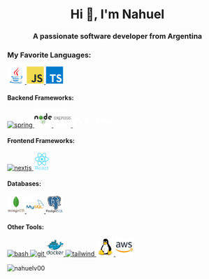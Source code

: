 <h1 align="center">Hi 👋, I'm Nahuel</h1>
<h3 align="center">A passionate software developer from Argentina</h3>

<p align="left">
</p>

<h3 align="left">My Favorite Languages:</h3>
<p align="left">
<a href="https://www.java.com" target="_blank" rel="noreferrer"> <img src="https://raw.githubusercontent.com/devicons/devicon/master/icons/java/java-original.svg" alt="java" width="40" height="40"/> </a>
<a href="https://developer.mozilla.org/en-US/docs/Web/JavaScript" target="_blank" rel="noreferrer"> <img src="https://raw.githubusercontent.com/devicons/devicon/master/icons/javascript/javascript-original.svg" alt="javascript" width="40" height="40"/> </a>
<a href="https://www.typescriptlang.org/" target="_blank" rel="noreferrer"> <img src="https://raw.githubusercontent.com/devicons/devicon/master/icons/typescript/typescript-original.svg" alt="typescript" width="40" height="40"/> </a>
</p>

<h4 align="left">Backend Frameworks:</h4>
<p align="left">
<a href="https://spring.io/" target="_blank" rel="noreferrer"> <img src="https://www.vectorlogo.zone/logos/springio/springio-icon.svg" alt="spring" width="40" height="40"/> </a> 
<a href="https://nodejs.org" target="_blank" rel="noreferrer"> <img src="https://raw.githubusercontent.com/devicons/devicon/master/icons/nodejs/nodejs-original-wordmark.svg" alt="nodejs" width="40" height="40"/> </a> 
<a href="https://expressjs.com" target="_blank" rel="noreferrer"> <img src="https://raw.githubusercontent.com/devicons/devicon/master/icons/express/express-original-wordmark.svg" alt="express" width="40" height="40"/> </a>
<a href="https://expressjs.com" target="_blank" rel="noreferrer"> <svg width="90" height="28" viewBox="0 0 90 28" fill="none" xmlns="http://www.w3.org/2000/svg">
<path fill-rule="evenodd" clip-rule="evenodd" d="M0.209637 19.0073C-0.0659575 18.5726 -0.070121 18.0189 0.198904 17.58L10.3282 1.05707C10.8916 0.138071 12.252 0.218426 12.7033 1.19735L21.9569 21.2706C22.3002 22.0154 21.905 22.8917 21.1194 23.1274L6.72474 27.4458C6.14558 27.6195 5.52155 27.3867 5.19781 26.876L0.209637 19.0073ZM11.4969 5.88824C11.5945 5.40217 12.2605 5.33208 12.4572 5.78717L18.8402 20.5571C18.9603 20.8352 18.8108 21.1559 18.5205 21.2425L8.57492 24.2114C8.20935 24.3205 7.85916 24.0011 7.93428 23.627L11.4969 5.88824ZM48.4948 21.1371H51.3226V10.772H48.4948V21.1371ZM48.3744 8.09277C48.3744 7.17221 48.8878 6.7116 49.9137 6.7116C50.9394 6.7116 51.4527 7.17221 51.4527 8.09277C51.4527 8.53176 51.3244 8.87321 51.068 9.11743C50.8114 9.36165 50.4267 9.48343 49.9137 9.48343C48.8878 9.48343 48.3744 9.01987 48.3744 8.09277ZM87.1709 16.335L86.0768 16.372C85.2548 16.3969 84.6429 16.5455 84.2412 16.8172C83.8392 17.0893 83.6386 17.5031 83.6386 18.0596C83.6386 18.8567 84.0959 19.2555 85.0106 19.2555C85.6656 19.2555 86.1897 19.0672 86.5819 18.6898C86.9744 18.313 87.1709 17.8124 87.1709 17.1878V16.335ZM88.0053 21.1375L87.4583 19.7282H87.384C86.908 20.3279 86.4182 20.7437 85.9144 20.9755C85.4109 21.2072 84.7542 21.3228 83.9446 21.3228C82.9491 21.3228 82.1661 21.0386 81.5941 20.47C81.0226 19.9017 80.7368 19.0918 80.7368 18.0409C80.7368 16.941 81.1214 16.1298 81.8907 15.6073C82.6607 15.0851 83.8209 14.7961 85.3723 14.7404L87.1709 14.6848V14.2304C87.1709 13.1799 86.633 12.6544 85.5576 12.6544C84.7293 12.6544 83.7558 12.9045 82.6371 13.4054L81.7009 11.4955C82.8938 10.8716 84.2167 10.559 85.6689 10.559C87.0596 10.559 88.1258 10.8621 88.8676 11.4677C89.6091 12.0734 89.98 12.9946 89.98 14.2304V21.1375H88.0053ZM72.4802 21.1375H69.6524V15.0834C69.6524 14.3357 69.527 13.775 69.2772 13.4008C69.0265 13.0269 68.6326 12.8397 68.0948 12.8397C67.3719 12.8397 66.8465 13.1058 66.5188 13.6371C66.1911 14.1688 66.0275 15.0435 66.0275 16.261V21.1375H63.1996V10.7723H65.3599L65.74 12.0982H65.8978C66.1757 11.6225 66.5778 11.25 67.1029 10.9812C67.6283 10.7121 68.231 10.5776 68.9109 10.5776C70.4623 10.5776 71.5128 11.0846 72.0631 12.0982H72.3132C72.5915 11.616 73.001 11.2421 73.5419 10.9763C74.0827 10.7105 74.6929 10.5776 75.3728 10.5776C76.5471 10.5776 77.4359 10.8791 78.0382 11.4817C78.6409 12.0844 78.9421 13.0502 78.9421 14.3786V21.1375H76.1051V15.0834C76.1051 14.3357 75.9798 13.775 75.73 13.4008C75.4792 13.0269 75.0854 12.8397 74.5475 12.8397C73.8555 12.8397 73.3379 13.0872 72.9945 13.5815C72.6517 14.0761 72.4802 14.8608 72.4802 15.9362V21.1375ZM60.17 20.4885C60.9088 19.9323 61.2781 19.1227 61.2781 18.0594C61.2781 17.5468 61.1887 17.1045 61.0093 16.7336C60.8299 16.3627 60.5517 16.0353 60.1749 15.7508C59.7981 15.4667 59.2046 15.1609 58.3946 14.8332C57.4862 14.4685 56.8976 14.1932 56.6285 14.0079C56.3601 13.8226 56.2252 13.6033 56.2252 13.3496C56.2252 12.8985 56.6426 12.6729 57.477 12.6729C57.9465 12.6729 58.4071 12.7443 58.8582 12.886C59.3093 13.0284 59.7948 13.2104 60.314 13.4331L61.1668 11.3936C59.9863 10.8498 58.7718 10.5778 57.5232 10.5778C56.2127 10.5778 55.2009 10.8295 54.4872 11.3333C53.7729 11.8371 53.416 12.5495 53.416 13.4701C53.416 14.0079 53.5012 14.461 53.6714 14.8286C53.841 15.1963 54.113 15.5223 54.4872 15.8065C54.8607 16.091 55.4467 16.4 56.2438 16.7336C56.8 16.9686 57.2453 17.1742 57.5788 17.3503C57.9128 17.5265 58.1475 17.6843 58.2837 17.8231C58.4195 17.9622 58.4876 18.1429 58.4876 18.3655C58.4876 18.9587 57.9743 19.2553 56.9483 19.2553C56.4478 19.2553 55.8684 19.1718 55.2103 19.0052C54.5517 18.8382 53.9601 18.6313 53.4347 18.3838V20.7203C53.8983 20.918 54.3959 21.0679 54.9275 21.1701C55.4591 21.2719 56.1014 21.3229 56.8557 21.3229C58.3266 21.3229 59.4314 21.0447 60.17 20.4885ZM46.9948 10.661C46.7414 10.6054 46.4232 10.5776 46.0398 10.5776C45.3969 10.5776 44.8021 10.7553 44.2554 11.1108C43.708 11.4664 43.2739 11.9345 42.9524 12.5152H42.8136L42.3962 10.7723H40.2546V21.1375H43.0824V15.8622C43.0824 15.0278 43.3341 14.3786 43.8376 13.9151C44.3418 13.4515 45.0446 13.2197 45.9472 13.2197C46.2749 13.2197 46.5528 13.2508 46.7817 13.3124L46.9948 10.661ZM31.9317 13.9614H32.8774C33.7613 13.9614 34.4223 13.7869 34.8613 13.4376C35.3003 13.0886 35.5196 12.5799 35.5196 11.9124C35.5196 11.239 35.3356 10.7414 34.968 10.4199C34.6 10.0984 34.0239 9.93766 33.2388 9.93766H31.9317V13.9614ZM38.4214 11.8106C38.4214 13.2694 37.9657 14.385 37.0537 15.1573C36.1423 15.9302 34.8459 16.3162 33.1649 16.3162H31.9317V21.1373H29.0577V7.58296H33.3872C35.0315 7.58296 36.2814 7.93684 37.1375 8.64461C37.9936 9.35238 38.4214 10.4079 38.4214 11.8106Z" fill="#FFFFFF"/>
</svg> </a> 
  
</p>

<h4 align="left">Frontend Frameworks:</h4>
<p align="left">
<a href="https://nextjs.org/" target="_blank" rel="noreferrer"> <img src="https://cdn.worldvectorlogo.com/logos/nextjs-2.svg" alt="nextjs" width="40" height="40"/> </a> 
<a href="https://reactjs.org/" target="_blank" rel="noreferrer"> <img src="https://raw.githubusercontent.com/devicons/devicon/master/icons/react/react-original-wordmark.svg" alt="react" width="40" height="40"/> </a> 
</p>

<h4 align="left">Databases:</h4>
<p align="left">
<a href="https://www.mongodb.com/" target="_blank" rel="noreferrer"> <img src="https://raw.githubusercontent.com/devicons/devicon/master/icons/mongodb/mongodb-original-wordmark.svg" alt="mongodb" width="40" height="40"/> </a> 
<a href="https://www.mysql.com/" target="_blank" rel="noreferrer"> <img src="https://raw.githubusercontent.com/devicons/devicon/master/icons/mysql/mysql-original-wordmark.svg" alt="mysql" width="40" height="40"/> </a> 
<a href="https://www.postgresql.org" target="_blank" rel="noreferrer"> <img src="https://raw.githubusercontent.com/devicons/devicon/master/icons/postgresql/postgresql-original-wordmark.svg" alt="postgresql" width="40" height="40"/> </a> 
</p>

<h4 align="left">Other Tools:</h4>
<p align="left">
<a href="https://www.gnu.org/software/bash/" target="_blank" rel="noreferrer"> <img src="https://www.vectorlogo.zone/logos/gnu_bash/gnu_bash-icon.svg" alt="bash" width="40" height="40"/> </a> 
<a href="https://git-scm.com/" target="_blank" rel="noreferrer"> <img src="https://www.vectorlogo.zone/logos/git-scm/git-scm-icon.svg" alt="git" width="40" height="40"/> </a> 
<a href="https://www.docker.com/" target="_blank" rel="noreferrer"> <img src="https://raw.githubusercontent.com/devicons/devicon/master/icons/docker/docker-original-wordmark.svg" alt="docker" width="40" height="40"/> </a> 
<a href="https://tailwindcss.com/" target="_blank" rel="noreferrer"> <img src="https://www.vectorlogo.zone/logos/tailwindcss/tailwindcss-icon.svg" alt="tailwind" width="40" height="40"/> </a>  
<a href="https://www.linux.org/" target="_blank" rel="noreferrer"> <img src="https://raw.githubusercontent.com/devicons/devicon/master/icons/linux/linux-original.svg" alt="linux" width="40" height="40"/> </a> 
<a href="https://aws.amazon.com" target="_blank" rel="noreferrer"> <img src="https://raw.githubusercontent.com/devicons/devicon/master/icons/amazonwebservices/amazonwebservices-original-wordmark.svg" alt="aws" width="40" height="40"/> </a>

</p>

<p><img align="center" src="https://github-readme-stats.vercel.app/api/top-langs?username=nahuelv00&show_icons=true&locale=en&layout=compact" alt="nahuelv00" /></p>
